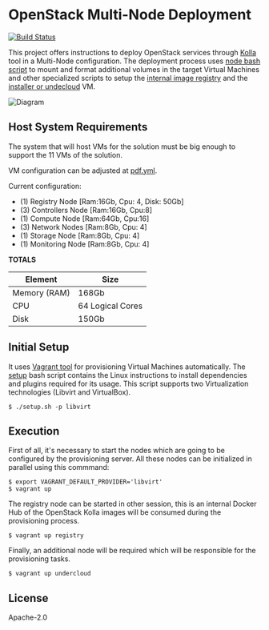 # OpenStack Multi-Node Deployment
[![Build Status](https://travis-ci.org/electrocucaracha/openstack-multinode.png)](https://travis-ci.org/electrocucaracha/openstack-multinode)

This project offers instructions to deploy OpenStack services through
[Kolla][1] tool in a Multi-Node configuration. The deployment process
uses [node bash script](node.sh) to mount and format additional volumes
in the target Virtual Machines and other specialized scripts to setup
the [internal image registry](registry.sh) and the
[installer or undecloud](undercloud.sh) VM.

![Diagram](doc/img/diagram.png)

## Host System Requirements

The system that will host VMs for the solution must be big enough to support
the 11 VMs of the solution.

VM configuration can be adjusted at [pdf.yml](config/pdf.yml).

Current configuration:

* (1) Registry Node [Ram:16Gb, Cpu: 4, Disk: 50Gb]
* (3) Controllers Node [Ram:16Gb, Cpu:8]
* (1) Compute Node [Ram:64Gb, Cpu:16]
* (3) Network Nodes [Ram:8Gb, Cpu: 4]
* (1) Storage Node [Ram:8Gb, Cpu: 4]
* (1) Monitoring Node [Ram:8Gb, Cpu: 4]

**TOTALS**

| Element         | Size             |
|-----------------|------------------|
| Memory (RAM)    | 168Gb            |
| CPU             | 64 Logical Cores |
| Disk            | 150Gb            |

## Initial Setup

It uses [Vagrant tool][2] for provisioning Virtual Machines
automatically. The [setup](setup.sh) bash script contains the
Linux instructions to install dependencies and plugins required for
its usage. This script supports two Virtualization technologies
(Libvirt and VirtualBox).

    $ ./setup.sh -p libvirt

## Execution

First of all, it's necessary to start the nodes which are going to be
configured by the provisioning server. All these nodes can be
initialized in parallel using this commmand:

    $ export VAGRANT_DEFAULT_PROVIDER='libvirt'
    $ vagrant up

The registry node can be started in other session, this is an internal
Docker Hub of the OpenStack Kolla images will be consumed during the 
provisioning process.

    $ vagrant up registry

Finally, an additional node will be required which will be
responsible for the provisioning tasks.

    $ vagrant up undercloud

## License

Apache-2.0

[1]: https://docs.openstack.org/kolla/latest/
[2]: https://www.vagrantup.com/
